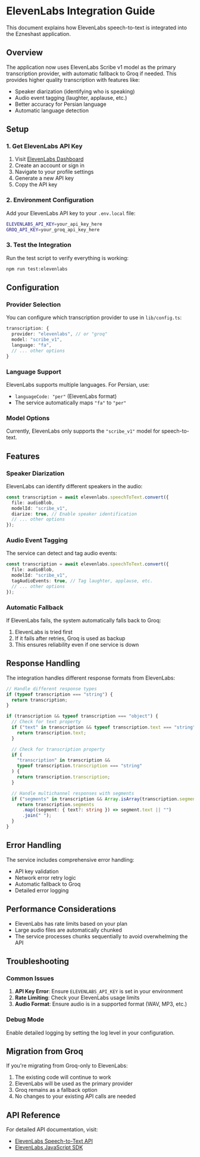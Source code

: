 # ElevenLabs Integration Guide

This document explains how ElevenLabs speech-to-text is integrated into the Ezneshast application.

## Overview

The application now uses ElevenLabs Scribe v1 model as the primary transcription provider, with automatic fallback to Groq if needed. This provides higher quality transcription with features like:

- Speaker diarization (identifying who is speaking)
- Audio event tagging (laughter, applause, etc.)
- Better accuracy for Persian language
- Automatic language detection

## Setup

### 1. Get ElevenLabs API Key

1. Visit [ElevenLabs Dashboard](https://elevenlabs.io/)
2. Create an account or sign in
3. Navigate to your profile settings
4. Generate a new API key
5. Copy the API key

### 2. Environment Configuration

Add your ElevenLabs API key to your `.env.local` file:

```bash
ELEVENLABS_API_KEY=your_api_key_here
GROQ_API_KEY=your_groq_api_key_here
```

### 3. Test the Integration

Run the test script to verify everything is working:

```bash
npm run test:elevenlabs
```

## Configuration

### Provider Selection

You can configure which transcription provider to use in `lib/config.ts`:

```typescript
transcription: {
  provider: "elevenlabs", // or "groq"
  model: "scribe_v1",
  language: "fa",
  // ... other options
}
```

### Language Support

ElevenLabs supports multiple languages. For Persian, use:

- `languageCode: "per"` (ElevenLabs format)
- The service automatically maps `"fa"` to `"per"`

### Model Options

Currently, ElevenLabs only supports the `"scribe_v1"` model for speech-to-text.

## Features

### Speaker Diarization

ElevenLabs can identify different speakers in the audio:

```typescript
const transcription = await elevenlabs.speechToText.convert({
  file: audioBlob,
  modelId: "scribe_v1",
  diarize: true, // Enable speaker identification
  // ... other options
});
```

### Audio Event Tagging

The service can detect and tag audio events:

```typescript
const transcription = await elevenlabs.speechToText.convert({
  file: audioBlob,
  modelId: "scribe_v1",
  tagAudioEvents: true, // Tag laughter, applause, etc.
  // ... other options
});
```

### Automatic Fallback

If ElevenLabs fails, the system automatically falls back to Groq:

1. ElevenLabs is tried first
2. If it fails after retries, Groq is used as backup
3. This ensures reliability even if one service is down

## Response Handling

The integration handles different response formats from ElevenLabs:

```typescript
// Handle different response types
if (typeof transcription === "string") {
  return transcription;
}

if (transcription && typeof transcription === "object") {
  // Check for text property
  if ("text" in transcription && typeof transcription.text === "string") {
    return transcription.text;
  }

  // Check for transcription property
  if (
    "transcription" in transcription &&
    typeof transcription.transcription === "string"
  ) {
    return transcription.transcription;
  }

  // Handle multichannel responses with segments
  if ("segments" in transcription && Array.isArray(transcription.segments)) {
    return transcription.segments
      .map((segment: { text?: string }) => segment.text || "")
      .join(" ");
  }
}
```

## Error Handling

The service includes comprehensive error handling:

- API key validation
- Network error retry logic
- Automatic fallback to Groq
- Detailed error logging

## Performance Considerations

- ElevenLabs has rate limits based on your plan
- Large audio files are automatically chunked
- The service processes chunks sequentially to avoid overwhelming the API

## Troubleshooting

### Common Issues

1. **API Key Error**: Ensure `ELEVENLABS_API_KEY` is set in your environment
2. **Rate Limiting**: Check your ElevenLabs usage limits
3. **Audio Format**: Ensure audio is in a supported format (WAV, MP3, etc.)

### Debug Mode

Enable detailed logging by setting the log level in your configuration.

## Migration from Groq

If you're migrating from Groq-only to ElevenLabs:

1. The existing code will continue to work
2. ElevenLabs will be used as the primary provider
3. Groq remains as a fallback option
4. No changes to your existing API calls are needed

## API Reference

For detailed API documentation, visit:

- [ElevenLabs Speech-to-Text API](https://docs.elevenlabs.io/api-reference/speech-to-text)
- [ElevenLabs JavaScript SDK](https://github.com/elevenlabs/elevenlabs-js)
